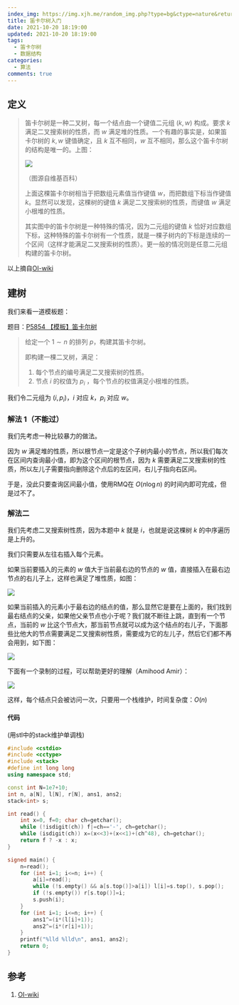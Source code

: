 ```yaml
---
index_img: https://img.xjh.me/random_img.php?type=bg&ctype=nature&return=302&seed=754542
title: 笛卡尔树入门
date: 2021-10-20 18:19:00
updated: 2021-10-20 18:19:00
tags:
  - 笛卡尔树
  - 数据结构
categories:
  - 算法
comments: true
---
```

## 定义
> 笛卡尔树是一种二叉树，每一个结点由一个键值二元组 $(k,w)$ 构成。要求 $k$ 满足二叉搜索树的性质，而 $w$ 满足堆的性质。一个有趣的事实是，如果笛卡尔树的 $k,w$ 键值确定，且 $k$ 互不相同，$w$ 互不相同，那么这个笛卡尔树的结构是唯一的。上图：
>
> ![](https://oi-wiki.org/ds/images/cartesian-tree1.png)
>
>（图源自维基百科）
>
> 上面这棵笛卡尔树相当于把数组元素值当作键值 $w$，而把数组下标当作键值 $k$。显然可以发现，这棵树的键值 $k$ 满足二叉搜索树的性质，而键值 $w$ 满足小根堆的性质。
>
> 其实图中的笛卡尔树是一种特殊的情况，因为二元组的键值 $k$ 恰好对应数组下标，这种特殊的笛卡尔树有一个性质，就是一棵子树内的下标是连续的一个区间（这样才能满足二叉搜索树的性质）。更一般的情况则是任意二元组构建的笛卡尔树。

以上摘自[OI-wiki](https://oi-wiki.org/ds/cartesian-tree/)

## 建树

我们来看一道模板题：

题目：[P5854 【模板】笛卡尔树](https://www.luogu.com.cn/problem/P5854)

> 给定一个 $1 \sim n$ 的排列 $p$，构建其笛卡尔树。
>
> 即构建一棵二叉树，满足：
> 1. 每个节点的编号满足二叉搜索树的性质。
> 2. 节点 $i$ 的权值为 $p_i$ ，每个节点的权值满足小根堆的性质。

我们令二元组为 $(i, p_i)$，$i$ 对应 $k$，$p_i$ 对应 $w$。

### 解法 1（不能过）

我们先考虑一种比较暴力的做法。

因为 $w$ 满足堆的性质，所以根节点一定是这个子树内最小的节点，所以我们每次在区间内查询最小值，即为这个区间的根节点，因为 $k$ 需要满足二叉搜索树的性质，所以左儿子需要指向删除这个点后的左区间，右儿子指向右区间。

于是，没此只要查询区间最小值，使用RMQ在 $O(n\log n)$ 的时间内即可完成，但是过不了。

### 解法二

我们先考虑二叉搜索树性质，因为本题中 $k$ 就是 $i$，也就是说这棵树 $k$ 的中序遍历是上升的。

我们只需要从左往右插入每个元素。

如果当前要插入的元素的 $w$ 值大于当前最右边的节点的 $w$ 值，直接插入在最右边节点的右儿子上，这样也满足了堆性质，如图：

![](https://z3.ax1x.com/2021/09/16/4mbbse.png)

如果当前插入的元素小于最右边的结点的值，那么显然它是要在上面的，我们找到最右结点的父亲，如果他父亲节点也小于呢？我们就不断往上跳，直到有一个节点，当前的 $w$ 比这个节点大，那当前节点就可以成为这个结点的右儿子，下面那些比他大的节点需要满足二叉搜索树性质，需要成为它的左儿子，然后它们都不再会用到，如下图：

![](https://z3.ax1x.com/2021/09/16/4mvpDO.png)

下面有一个录制的过程，可以帮助更好的理解（Amihood Amir）：

![](https://z3.ax1x.com/2021/09/16/4mv9bD.gif)

这样，每个结点只会被访问一次，只要用一个栈维护，时间复杂度：$O(n)$

#### 代码

(用stl中的stack维护单调栈)

```c++
#include <cstdio>
#include <cctype>
#include <stack>
#define int long long
using namespace std;

const int N=1e7+10;
int n, a[N], l[N], r[N], ans1, ans2;
stack<int> s;

int read() {
	int x=0, f=0; char ch=getchar();
	while (!isdigit(ch)) f|=ch=='-', ch=getchar();
	while (isdigit(ch)) x=(x<<3)+(x<<1)+(ch^48), ch=getchar();
	return f ? -x : x;
}

signed main() {
	n=read();
	for (int i=1; i<=n; i++) {
		a[i]=read();
		while (!s.empty() && a[s.top()]>a[i]) l[i]=s.top(), s.pop();
		if (!s.empty()) r[s.top()]=i;
		s.push(i);
	}
	for (int i=1; i<=n; i++) {
		ans1^=(i*(l[i]+1));
		ans2^=(i*(r[i]+1));
	}
	printf("%lld %lld\n", ans1, ans2);
	return 0;
}
```
## 参考
1. [OI-wiki](https://oi-wiki.org/ds/cartesian-tree/)